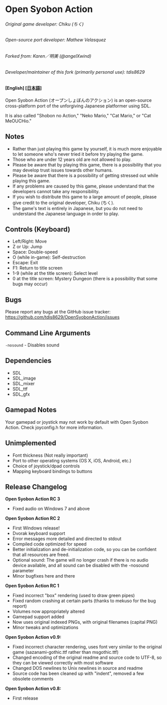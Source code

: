 Open Syobon Action
==================
###### Original game developer: Chiku (ちく)
###### Open-source port developer: Mathew Velasquez
###### Forked from: Karen／明美 (@angelXwind)
###### Developer/maintainer of this fork (primarily personal use): tdis8629
#### [English] [[日本語]](README_ja.md)

Open Syobon Action (オープンしょぼんのアクション) is an open-source cross-platform port of the unforgiving Japanese platformer using SDL.

It is also called "Shobon no Action," "Neko Mario," "Cat Mario," or "Cat MeOUCHio."

Notes
-----
* Rather than just playing this game by yourself, it is much more enjoyable to let someone who's never tried it before try playing the game.
* Those who are under 12 years old are not allowed to play.
* Please be aware that by playing this game, there is a possibility that you may develop trust issues towards other humans.
* Please be aware that there is a possibility of getting stressed out while playing this game.
* If any problems are caused by this game, please understand that the developers cannot take any responsibility.
* If you wish to distribute this game to a large amount of people, please give credit to the original developer, Chiku (ちく).
* The game's text is entirely in Japanese, but you do not need to understand the Japanese language in order to play.

Controls (Keyboard)
-------------------
* Left/Right: Move
* Z or Up: Jump
* Space: Double-speed
* O (while in-game): Self-destruction
* Escape: Exit
* F1: Return to title screen
* 1-9 (while at the title screen): Select level
* 0 at the title screen: Mystery Dungeon (there is a possibility that some bugs may occur)

Bugs
----
Please report any bugs at the GitHub issue tracker: https://github.com/tdis8629/OpenSyobonAction/issues

Command Line Arguments
----------------------
`-nosound` - Disables sound

Dependencies
------------
* SDL
* SDL_image
* SDL_mixer
* SDL_ttf
* SDL_gfx

Gamepad Notes
-------------
Your gamepad or joystick may not work by default with Open Syobon Action. Check joyconfig.h for more information.

Unimplemented
-------------
* Font thickness (Not really important)
* Port to other operating systems (OS X, iOS, Android, etc.)
* Choice of joystick/dpad controls
* Mapping keyboard bindings to buttons

Release Changelog
-----------------
**Open Syobon Action RC 3**
* Fixed audio on Windows 7 and above

**Open Syobon Action RC 2**
* First Windows release!
* Dvorak keyboard support
* Error messages more detailed and directed to stdout
* Compiled code optimized for speed
* Better initialization and de-initialization code, so you can be confident
 that all resources are freed.
* Optional sound: The game will no longer crash if there is no audio device
 available, and all sound can be disabled with the -nosound parameter
* Minor bugfixes here and there

**Open Syobon Action RC 1**
* Fixed incorrect "box" rendering (used to draw green pipes)
* Fixed random crashing at certain parts (thanks to mekuso for the bug report)
* Volumes now appropriately altered
* Gamepad support added
* Now uses original indexed PNGs, with original filenames (capital PNG)
* Minor tweaks and optimizations

**Open Syobon Action v0.9:**
* Fixed incorrect character rendering, uses font very similar to the original game
 (sazanami-gothic.ttf rather than msgothic.ttf)
* Changed encoding of the original readme and source code to UTF-8, so they can
 be viewed correctly with most software
* Changed DOS newlines to Unix newlines in source and readme
* Source code has been cleaned up with "indent", removed a few obsolete comments

**Open Syobon Action v0.8:**
* First release
